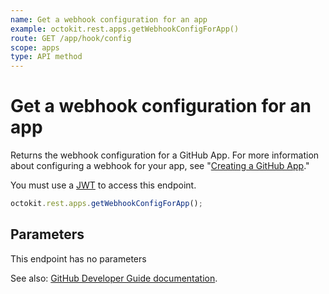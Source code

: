 ```yaml
---
name: Get a webhook configuration for an app
example: octokit.rest.apps.getWebhookConfigForApp()
route: GET /app/hook/config
scope: apps
type: API method
---
```


# Get a webhook configuration for an app

Returns the webhook configuration for a GitHub App. For more information about configuring a webhook for your app, see "[Creating a GitHub App](/developers/apps/creating-a-github-app)."

You must use a [JWT](https://docs.github.com/enterprise-cloud@latest//apps/building-github-apps/authenticating-with-github-apps/#authenticating-as-a-github-app) to access this endpoint.

```js
octokit.rest.apps.getWebhookConfigForApp();
```

## Parameters

This endpoint has no parameters

See also: [GitHub Developer Guide documentation](https://docs.github.com/enterprise-cloud@latest//rest/reference/apps#get-a-webhook-configuration-for-an-app).
